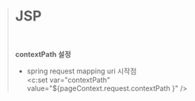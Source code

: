 > # JSP
>
> <br>
>
> **contextPath 설정** <br>
> - spring request mapping uri 시작점 <br>
> <c:set var="contextPath" value="${pageContext.request.contextPath }" />
